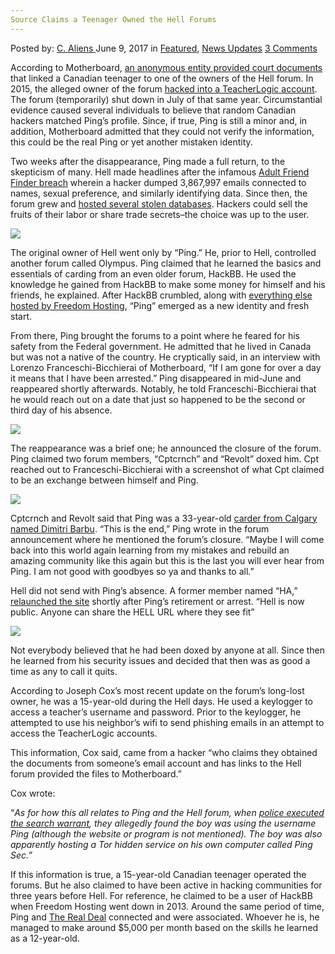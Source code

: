 ```yaml
---
Source Claims a Teenager Owned the Hell Forums
---
```

<article class="post-listing post-20487 post type-post status-publish format-standard has-post-thumbnail hentry category-deepdot-news category-news-updates tag-claims tag-forums tag-owned tag-source tag-teenager">
    <div class="post-inner">
        <span>Posted by: <a href="https://www.deepdotweb.com/author/caliens/" title="">C. Aliens </a></span>
    <span>June 9, 2017</span>
    <span>in <a href="https://www.deepdotweb.com/category/deepdot-news/" rel="category tag">Featured</a>, <a href="https://www.deepdotweb.com/category/news-updates/" rel="category tag">News Updates</a></span>
    <span><a href="https://www.deepdotweb.com/2017/06/09/source-claims-teenager-owned-hell-forums/#comments">3 Comments</a></span>
    </p>
    <div class="clear"></div>
    <div class="entry">
    <p>According to Motherboard, <a href="https://motherboard.vice.com/en_us/article/canadian-teen-allegedly-behind-notorious-dark-web-hacking-forum">an anonymous entity provided court documents</a> that linked a Canadian teenager to one of the owners of the Hell forum. In 2015, the alleged owner of the forum <a href="http://calgaryherald.com/news/crime/teen-charged-with-school-board-hacking">hacked into a TeacherLogic account</a>. The forum (temporarily) shut down in July of that same year. Circumstantial evidence caused several individuals to believe that random Canadian hackers matched Ping’s profile. Since, if true, Ping is still a minor and, in addition, Motherboard admitted that they could not verify the information, this could be the real Ping or yet another mistaken identity.</p>
    <p>Two weeks after the disappearance, Ping made a full return, to the skepticism of many. Hell made headlines after the infamous <a href="https://www.channel4.com/news/adult-friendfinder-dating-hack-internet-dark-web">Adult Friend Finder breach</a> wherein a hacker dumped 3,867,997 emails connected to names, sexual preference, and similarly identifying data. Since then, the forum grew and <a href="https://www.deepdotweb.com/2016/01/26/us-voter-data-leaked-to-dark-web-by-hackers/">hosted several stolen databases</a>. Hackers could sell the fruits of their labor or share trade secrets–the choice was up to the user.</p>
    <p><img class="wp-image-20499 aligncenter" src="https://www.deepdotweb.com/wp-content/uploads/2017/06/word-image-33.jpeg" srcset="https://www.deepdotweb.com/wp-content/uploads/2017/06/word-image-33.jpeg 800w, https://www.deepdotweb.com/wp-content/uploads/2017/06/word-image-33-300x211.jpeg 300w" sizes="(max-width: 800px) 100vw, 800px" /></p>
    <p>The original owner of Hell went only by “Ping.” He, prior to Hell, controlled another forum called Olympus. Ping claimed that he learned the basics and essentials of carding from an even older forum, HackBB. He used the knowledge he gained from HackBB to make some money for himself and his friends, he explained. After HackBB crumbled, along with <a href="https://www.deepdotweb.com/2014/06/24/large-number-of-child-abuse-sites-shut-down-abruptly/">everything else hosted by Freedom Hosting</a>, “Ping” emerged as a new identity and fresh start.</p>
    <p>From there, Ping brought the forums to a point where he feared for his safety from the Federal government. He admitted that he lived in Canada but was not a native of the country. He cryptically said, in an interview with Lorenzo Franceschi-Bicchierai of Motherboard, &#8220;If I am gone for over a day it means that I have been arrested.&#8221; Ping disappeared in mid-June and reappeared shortly afterwards. Notably, he told Franceschi-Bicchierai that he would reach out on a date that just so happened to be the second or third day of his absence.</p>
    <p><img class="wp-image-20500 aligncenter" src="https://www.deepdotweb.com/wp-content/uploads/2017/06/word-image-34.jpeg" srcset="https://www.deepdotweb.com/wp-content/uploads/2017/06/word-image-34.jpeg 800w, https://www.deepdotweb.com/wp-content/uploads/2017/06/word-image-34-300x34.jpeg 300w" sizes="(max-width: 800px) 100vw, 800px" /></p>
    <p>The reappearance was a brief one; he announced the closure of the forum. Ping claimed two forum members, “Cptcrnch” and “Revolt” doxed him. Cpt reached out to Franceschi-Bicchierai with a screenshot of what Cpt claimed to be an exchange between himself and Ping.</p>
    <p><img class="wp-image-20501 aligncenter" src="https://www.deepdotweb.com/wp-content/uploads/2017/06/word-image-35.jpeg" srcset="https://www.deepdotweb.com/wp-content/uploads/2017/06/word-image-35.jpeg 800w, https://www.deepdotweb.com/wp-content/uploads/2017/06/word-image-35-300x250.jpeg 300w" sizes="(max-width: 800px) 100vw, 800px" /></p>
    <p>Cptcrnch and Revolt said that Ping was a 33-year-old <a href="http://calgaryherald.com/news/crime/police-charge-two-in-credit-card-skimming-scheme">carder from Calgary named Dimitri Barbu</a>. “This is the end,&#8221; Ping wrote in the forum announcement where he mentioned the forum’s closure. &#8220;Maybe I will come back into this world again learning from my mistakes and rebuild an amazing community like this again but this is the last you will ever hear from Ping. I am not good with goodbyes so ya and thanks to all.&#8221;</p>
    <p>Hell did not send with Ping’s absence. A former member named “HA,” <a href="https://www.deepdotweb.com/2016/01/09/darknet-hacking-forum-returns-after-shutdown/">relaunched the site</a> shortly after Ping’s retirement or arrest. “Hell is now public. Anyone can share the HELL URL where they see fit”</p>
    <p><img class="wp-image-20502 aligncenter" src="https://www.deepdotweb.com/wp-content/uploads/2017/06/word-image-36.jpeg" srcset="https://www.deepdotweb.com/wp-content/uploads/2017/06/word-image-36.jpeg 800w, https://www.deepdotweb.com/wp-content/uploads/2017/06/word-image-36-300x84.jpeg 300w" sizes="(max-width: 800px) 100vw, 800px" /></p>
    <p>Not everybody believed that he had been doxed by anyone at all. Since then he learned from his security issues and decided that then was as good a time as any to call it quits.</p>
    <p>According to Joseph Cox&#8217;s most recent update on the forum&#8217;s long-lost owner, he was a 15-year-old during the Hell days. He used a keylogger to access a teacher&#8217;s username and password. Prior to the keylogger, he attempted to use his neighbor&#8217;s wifi to send phishing emails in an attempt to access the TeacherLogic accounts.</p>
    <p>This information, Cox said, came from a hacker “who claims they obtained the documents from someone&#8217;s email account and has links to the Hell forum provided the files to Motherboard.”</p>
    <p>Cox wrote:</p>
    <p>“<em>As for how this all relates to Ping and the Hell forum, when </em><a href="https://www.deepdotweb.com/tag/arrested/"><em>police executed the search warrant</em></a><em>, they allegedly found the boy was using the username Ping (although the website or program is not mentioned). The boy was also apparently hosting a Tor hidden service on his own computer called Ping Sec.”</em></p>
    <p>If this information is true, a 15-year-old Canadian teenager operated the forums. But he also claimed to have been active in hacking communities for three years before Hell. For reference, he claimed to be a user of HackBB when Freedom Hosting went down in 2013. Around the same period of time, Ping and <a href="https://www.deepdotweb.com/2015/05/11/this-is-the-ransom-ddos-that-is-hitting-the-dark-net-markets/">The Real Deal</a> connected and were associated. Whoever he is, he managed to make around $5,000 per month based on the skills he learned as a 12-year-old.</p>
    </div>
    <span style="display:none"><a href="https://www.deepdotweb.com/tag/claims/" rel="tag">claims</a> <a href="https://www.deepdotweb.com/tag/forums/" rel="tag">forums</a> <a href="https://www.deepdotweb.com/tag/owned/" rel="tag">owned</a> <a href="https://www.deepdotweb.com/tag/source/" rel="tag">source</a> <a href="https://www.deepdotweb.com/tag/teenager/" rel="tag">teenager</a></span> <span style="display:none" class="updated">2017-06-09</span>
    <div style="display:none" class="vcard author" itemprop="author" itemscope itemtype="http://schema.org/Person"><strong class="fn" itemprop="name"><a href="https://www.deepdotweb.com/author/caliens/" title="Posts by C. Aliens" rel="author">C. Aliens</a></strong></div>
    </div>
</article>

